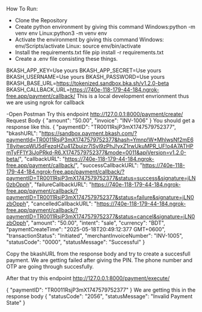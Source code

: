 How To Run:
- Clone the Repository
- Create python environment by giving this command   Windows:python -m venv env Linux:python3 -m venv env
- Activate the environment by giving this command Windows: env/Scripts/activate  Linux: source env/bin/activate
- Install the requirements.txt file  pip install -r requirements.txt
- Create a .env file consisting these things.

BKASH_APP_KEY=Use yours
BKASH_APP_SECRET=Use yours
BKASH_USERNAME=Use yours
BKASH_PASSWORD=Use yours
BKASH_BASE_URL=https://tokenized.sandbox.bka.sh/v1.2.0-beta
BKASH_CALLBACK_URL=https://740e-118-179-44-184.ngrok-free.app/payment/callback/   This is a local development envrionment thus we are using ngrok for callback


-Open Postman
Try this endpoint
http://127.0.0.1:8000/payment/create/
Request Body
{
  "amount": "50.00",
  "invoice": "INV-1006"
}
You should get a response like this.
{
    "paymentID": "TR0011RsjP3mX1747579752377",
    "bkashURL": "https://sandbox.payment.bkash.com/?paymentId=TR0011RsjP3mX1747579752377&hash=Ymnp!W*MhlwsNf2mE6T8yitwcpWU5dFezqHZu41Zbuizr7lSyl9zPhJ!yxZ1rwUkuMPR_UF!o4A7ATHPmTyFF1Y3iJoPRkd-R6.X1747579752377&mode=0011&apiVersion=v1.2.0-beta/",
    "callbackURL": "https://740e-118-179-44-184.ngrok-free.app/payment/callback/",
    "successCallbackURL": "https://740e-118-179-44-184.ngrok-free.app/payment/callback/?paymentID=TR0011RsjP3mX1747579752377&status=success&signature=jLN0zbOpph",
    "failureCallbackURL": "https://740e-118-179-44-184.ngrok-free.app/payment/callback/?paymentID=TR0011RsjP3mX1747579752377&status=failure&signature=jLN0zbOpph",
    "cancelledCallbackURL": "https://740e-118-179-44-184.ngrok-free.app/payment/callback/?paymentID=TR0011RsjP3mX1747579752377&status=cancel&signature=jLN0zbOpph",
    "amount": "50.00",
    "intent": "sale",
    "currency": "BDT",
    "paymentCreateTime": "2025-05-18T20:49:12:377 GMT+0600",
    "transactionStatus": "Initiated",
    "merchantInvoiceNumber": "INV-1005",
    "statusCode": "0000",
    "statusMessage": "Successful"
}

Copy the bkashURL from the response body and try to create a succesfull payment. We are getting failed after giving the PIN. The phone number and OTP are going through succesfully.

After that try this endpoint
http://127.0.0.1:8000/payment/execute/

{
  "paymentID": "TR0011RsjP3mX1747579752377"
}
We are getting this in the response body
{
    "statusCode": "2056",
    "statusMessage": "Invalid Payment State"
}

